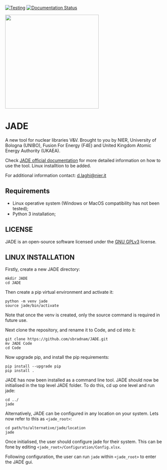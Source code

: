 [![Testing](https://github.com/dodu94/JADE/actions/workflows/TestPy38.yml/badge.svg?branch=master)](https://github.com/dodu94/JADE/actions/workflows/TestPy38.yml)
[![Documentation Status](https://readthedocs.org/projects/jade-a-nuclear-data-libraries-vv-tool/badge/?version=latest)](https://jade-a-nuclear-data-libraries-vv-tool.readthedocs.io/en/latest/?badge=latest)

<img src="https://user-images.githubusercontent.com/25747626/118662537-5f124900-b7f0-11eb-8d69-282305f795c4.png" width="300" />

# JADE
A new tool for nuclear libraries V&V.
Brought to you by NIER, University of Bologna (UNIBO), Fusion For Energy (F4E) and United Kingdom Atomic Energy Authority (UKAEA).

Check [JADE official documentation](https://jade-a-nuclear-data-libraries-vv-tool.readthedocs.io/en/latest/)
for more detailed information on how to use the tool. Linux installtion to be added. 

For additional information contact: d.laghi@nier.it

## Requirements
- Linux operative system (Windows or MacOS compatibility has not been tested);
- Python 3 installation;

## LICENSE
JADE is an open-source software licensed under the [GNU GPLv3](./LICENSE) license.

## LINUX INSTALLATION

Firstly, create a new JADE directory:

``` 
mkdir JADE
cd JADE
```

Then create a pip virtual environment and activate it:

```
python -m venv jade
source jade/bin/activate
```
Note that once the venv is created, only the source command is required in future use.
 
Next clone the repository, and rename it to Code, and cd into it:

```
git clone https://github.com/sbradnam/JADE.git
mv JADE Code
cd Code
```

Now upgrade pip, and install the pip requirements:

```
pip install --upgrade pip
pip install .
```

JADE has now been installed as a command line tool. JADE should now be initialised in the top level JADE folder. To do this, cd up one level and run jade:

```
cd ../
jade
```

Alternatively, JADE can be configured in any location on your system. Lets now refer to this as `<jade_root>`:

```
cd path/to/alternative/jade/location
jade
```

Once initialised, the user should configure jade for their system. This can be fone by editing `<jade_root>/Configuration/Config.xlsx`.

Following configuration, the user can run `jade` within `<jade_root>` to enter the JADE gui.







